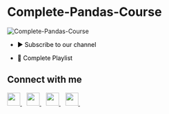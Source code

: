 # Complete-Pandas-Course
![Complete-Pandas-Course](https://socialify.git.ci/Hassan-Shoayb/Complete-Pandas-Course/image?description=1&descriptionEditable=This%20Repository%20contains%20the%20Dataset%20and%20Jupyter%20Notebook%20for%20the%20Complete%20Pandas%20Course%20for%20Absolute%20Beginners.%20&font=Inter&forks=1&issues=1&language=1&name=1&owner=1&pattern=Circuit%20Board&pulls=1&stargazers=1&theme=Light)


- <a href="https://www.youtube.com/c/Softlinks?sub_confirmation=1" title="Subscribe to Kunal Kushwaha's YouTube Channel" style="background-color:#FFFFFF;color:#000000;text-decoration:none">▶ Subscribe to our channel </a>

- <a href="https://www.youtube.com/watch?v=2VcJKapzQ3c&list=PLj6V26-AUWSGvSp1bggcZ9stD0XXY5J7H" title="Click here to access full Playlist on YouTube" style="background-color:#FFFFFF;color:#000000;text-decoration:none">📂 Complete Playlist</a>



## Connect with me
  <a href="https://twitter.com/hassan_shoayb">
    <img width="30px" src="https://www.vectorlogo.zone/logos/twitter/twitter-official.svg" />
  </a>&ensp;
  <a href="https://www.linkedin.com/in/hassan-shoayb/">
    <img width="30px" src="https://www.vectorlogo.zone/logos/linkedin/linkedin-icon.svg" />
  </a>&ensp;
  <a href="https://www.youtube.com/softlinks">
  <img width="30px" src="https://i.pinimg.com/originals/46/02/cb/4602cbc18967da9c1eba7452905cd99b.png" />
  </a>&ensp;
  <a href="https://www.instagram.com/hassan_shoayb/">
    <img width="30px" src="https://www.vectorlogo.zone/logos/instagram/instagram-icon.svg" />
  </a>&ensp;
